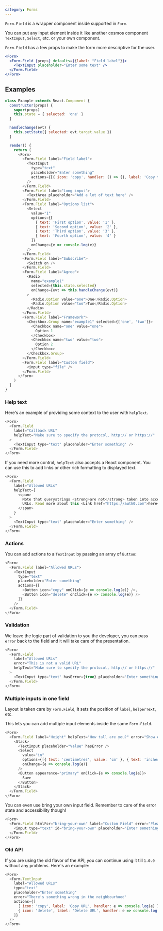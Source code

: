 ```yaml
---
category: Forms
---
```


`Form.Field` is a wrapper component inside supported in `Form`.

You can put any input element inside it like another cosmos component `TextInput`, `Select`, etc. or your own component.

`Form.Field` has a few props to make the form more descriptive for the user.

```jsx
<Form>
  <Form.Field {props} defaults={{label: "Field label"}}>
    <TextInput placeholder="Enter some text" />
  </Form.Field>
</Form>
```

## Examples

```js
class Example extends React.Component {
  constructor(props) {
    super(props)
    this.state = { selected: 'one' }
  }

  handleChange(evt) {
    this.setState({ selected: evt.target.value })
  }

  render() {
    return (
      <Form>
        <Form.Field label="Field label">
          <TextInput
            type="text"
            placeholder="Enter something"
            actions={[{ icon: 'copy', handler: () => {}, label: 'Copy to clipboard' }]}
          />
        </Form.Field>
        <Form.Field label="Long input">
          <TextArea placeholder="Add a lot of text here" />
        </Form.Field>
        <Form.Field label="Options list">
          <Select
            value="1"
            options={[
              { text: 'First option', value: '1' },
              { text: 'Second option', value: '2' },
              { text: 'Third option', value: '3' },
              { text: 'Fourth option', value: '4' }
            ]}
            onChange={e => console.log(e)}
          />
        </Form.Field>
        <Form.Field label="Subscribe">
          <Switch on />
        </Form.Field>
        <Form.Field label="Agree">
          <Radio
            name="example1"
            selected={this.state.selected}
            onChange={evt => this.handleChange(evt)}
          >
            <Radio.Option value="one">One</Radio.Option>
            <Radio.Option value="two">Two</Radio.Option>
          </Radio>
        </Form.Field>
        <Form.Field label="Framework">
          <Checkbox.Group name="example1" selected={['one', 'two']}>
            <Checkbox name="one" value="one">
              Option 1
            </Checkbox>
            <Checkbox name="two" value="two">
              Option 2
            </Checkbox>
          </Checkbox.Group>
        </Form.Field>
        <Form.Field label="Custom field">
          <input type="file" />
        </Form.Field>
      </Form>
    )
  }
}
```

### Help text

Here's an example of providing some context to the user with `helpText`.

```js
<Form>
  <Form.Field
    label="Callback URL"
    helpText="Make sure to specify the protocol, http:// or https://"
  >
    <TextInput type="text" placeholder="Enter something" />
  </Form.Field>
</Form>
```

If you need more control, `helpText` also accepts a React component. You can use this to add links
or other rich formatting to displayed text.

```js
<Form>
  <Form.Field
    label="Allowed URLs"
    helpText={
      <span>
        Note that querystrings <strong>are not</strong> taken into account when validating these
        URLs. Read more about this <Link href="https://auth0.com">here</Link>.
      </span>
    }
  >
    <TextInput type="text" placeholder="Enter something" />
  </Form.Field>
</Form>
```

### Actions

You can add actions to a `TextInput` by passing an array of `Button`:

```js
<Form>
  <Form.Field label="Allowed URLs">
    <TextInput
      type="text"
      placeholder="Enter something"
      actions={[
        <Button icon="copy" onClick={e => console.log(e)} />,
        <Button icon="delete" onClick={e => console.log(e)} />
      ]}
    />
  </Form.Field>
</Form>
```

### Validation

We leave the logic part of validation to you the developer, you can pass `error` back to the field and it will take care of the presentation.

```js
<Form>
  <Form.Field
    label="Allowed URLs"
    error="This is not a valid URL"
    helpText="Make sure to specify the protocol, http:// or https://"
  >
    <TextInput type="text" hasError={true} placeholder="Enter something" defaultValue="auth0.com" />
  </Form.Field>
</Form>
```

### Multiple inputs in one field

Layout is taken care by `Form.Field`, it sets the position of `label`, `helperText`, etc.

This lets you can add multiple input elements inside the same `Form.Field`.

```js
<Form>
  <Form.Field label="Height" helpText="How tall are you?" error="Show only in the first field">
    <Stack>
      <TextInput placeholder="Value" hasError />
      <Select
        value="in"
        options={[{ text: 'centimetres', value: 'cm' }, { text: 'inches', value: 'in' }]}
        onChange={e => console.log(e)}
      />
      <Button appearance="primary" onClick={e => console.log(e)}>
        Save
      </Button>
    </Stack>
  </Form.Field>
</Form>
```

You can even use bring your own input field. Remember to care of the error state and accessibility though!

```js
<Form>
  <Form.Field htmlFor="bring-your-own" label="Custom Field" error="Please attach a file">
    <input type="text" id="bring-your-own" placeholder="Enter something" />
  </Form.Field>
</Form>
```

### Old API

If you are using the old flavor of the API, you can continue using it till `1.0.0` without any problems. Here's an example:

```js
<Form>
  <Form.TextInput
    label="Allowed URLs"
    type="text"
    placeholder="Enter something"
    error="There's something wrong in the neighbourhood"
    actions={[
      { icon: 'copy', label: 'Copy URL', handler: e => console.log(e) },
      { icon: 'delete', label: 'Delete URL', handler: e => console.log(e) }
    ]}
  />
</Form>
```

